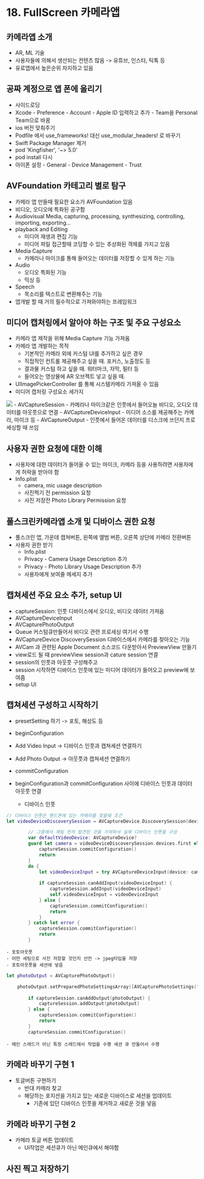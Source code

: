 # 18. FullScreen 카메라앱

## 카메라앱 소개
- AR, ML 기술
- 사용자들에 의해서 생산되는 컨텐츠 많음 -> 유튜브, 인스타, 틱톡 등
- 유로앱에서 높은순위 차지하고 있음

## 공짜 계정으로 앱 폰에 올리기
- 사이드로딩
- Xcode - Preference - Account - Apple ID 입력하고 추가 - Team을 Personal Team으로 바꿈
- ios 버전 맞춰주기
- Podfile 에서 use_frameworks! 대신 use_modular_headers! 로 바꾸기
- Swift Package Manager 제거
- pod 'Kingfisher', '~> 5.0'
- pod install 다시
- 아이폰 설정 - General - Device Management - Trust

## AVFoundation 카테고리 별로 탐구
- 카메라 앱 만들때 필요한 요소가 AVFoundation 있음
- 비디오, 오디오에 특화된 공구함
- Audiovisual Media, capturing, processing, synthesizing, controlling, importing, exporting...
- playback and Editing 
    - 미디어 재생과 편집 기능
    - 미디어 파일 접근할때 코딩할 수 있는 추상화된 객체를 가지고 있음
- Media Capture
    - 카메라나 마이크를 통해 들어오는 데이터를 저장할 수 있게 하는 기능
- Audio
    - 오디오 특화된 기능
    - 믹싱 등
- Speech
    - 목소리를 텍스트로 변환해주는 기능
- 앱개발 할 때 거의 필수적으로 가져와야하는 프레임워크

## 미디어 캡처링에서 알아야 하는 구조 및 주요 구성요소
- 카메라 앱 제작을 위해 Media Capture 기능 가져옴
- 카메라 앱 개발하는 목적
    - 기본적인 카메라 외에 커스텀 UI를 추가하고 싶은 경우
    - 직접적인 컨트롤 제공해주고 싶을 때. 포커스, 노출정도 등
    - 결과물 커스텀 하고 싶을 때. 워터마크, 자막, 필터 등
    - 들어오는 영상물에 AR 오브젝트 넣고 싶을 때.
- UIImagePickerController 를 통해 시스템카메라 가져올 수 있음
- 미디어 캡처링 구성요소 세가지
<image src="Resource/MediaCapture.png" >
    - AVCaptureSession
        - 카메라나 마이크같은 인풋에서 들어오늘 비디오, 오디오 데이터를 아웃풋으로 연결
    - AVCaptureDeviceInput
        - 미디어 소스를 제공해주는 카메라, 마이크 등
    - AVCaptureOutput
        - 인풋에서 들어온 데이터를 디스크에 쓰던지 프로세싱할 때 쓰임

## 사용자 권한 요청에 대한 이해
- 사용자에 대한 데이터가 들어올 수 있는 마이크, 카메라 등을 사용하려면 사용자에게 허락을 받아야 함
- Info.plist
    - camera, mic usage description
    - 사진찍기 전 permission 요청
    - 사진 저장전 Photo Library Permission 요청

## 풀스크린카메라앱 소개 및 디바이스 권한 요청
- 풀스크린 앱, 가운데 캡쳐버튼, 왼쪽에 앨범 버튼, 오른쪽 상단에 카메라 전환버튼
- 사용자 권한 받기 
    - Info.plist
    - Privacy - Camera Usage Description 추가
    - Privacy - Photo Library Usage Description 추가
    - 사용자에게 보여줄 메세지 추가

## 캡쳐세션 주요 요소 추가, setup UI
- captureSession: 인풋 디바이스에서 오디오, 비디오 데이터 가져옴
- AVCaptureDeviceInput
- AVCapturePhotoOutput
- Queue 커스텀큐만들어서 비디오 관련 프로세싱 여기서 수행
- AVCaptureDevice DiscoverySession 디바이스에서 카메라를 찾아오는 기능
- AVCam 과 관련된 Apple Document 소스코드 다운받아서 PreviewView 만들기
- view로드 될 때 previewView session과 cature session 연결
- session의 인풋과 아웃풋 구성해주고
- session 시작하면 디바이스 인풋에 있는 미디어 데이터가 들어오고 preview에 보여줌
- setup UI

## 캡쳐세션 구성하고 시작하기
- presetSetting 하기 -> 포토, 해상도 등
- beginConfiguration
- Add Video Input -> 디바이스 인풋과 캡쳐세션 연결하기
- Add Photo Output -> 아웃풋과 캡쳐세션 연결하기
- commitConfiguration

- beginConfiguration과 commitConfiguration 사이에 디바이스 인풋과 데이터 아웃풋 연결
    - 디바이스 인풋

```Swift
// 디바이스 인풋은 핸드폰에 있는 카메라를 찾을때 조건
let videoDeviceDiscoverySession = AVCaptureDevice.DiscoverySession(deviceTypes: [.builtInDualCamera, .builtInWideAngleCamera, .builtInTrueDepthCamera], mediaType: .video, position: .unspecified)

        // 그중에서 제일 먼저 발견된 것을 가져와서 실제 디바이스 인풋을 구성
        var defaultVideoDevice: AVCaptureDevice?
        guard let camera = videoDeviceDiscoverySession.devices.first else {
            captureSession.commitConfiguration()
            return
        }
        do {
            let videoDeviceInput = try AVCaptureDeviceInput(device: camera)
            
            if captureSession.canAddInput(videoDeviceInput) {
                captureSession.addInput(videoDeviceInput)
                self.videoDeviceInput = videoDeviceInput
            } else {
                captureSession.commitConfiguration()
                return
            }
        } catch let error {
            captureSession.commitConfiguration()
            return
        }
```

    - 포토아웃풋
    - 어떤 세팅으로 사진 저장할 것인지 선언 -> jpeg타입을 저장
    - 포토아웃풋을 세션에 넣음

```Swift
let photoOutput = AVCapturePhotoOutput()

    photoOutput.setPreparedPhotoSettingsArray([AVCapturePhotoSettings(format: [AVVideoCodecKey: AVVideoCodecType.jpeg])], completionHandler: nil)
        
        if captureSession.canAddOutput(photoOutput) {
            captureSession.addOutput(photoOutput)
        } else {
            captureSession.commitConfiguration()
            return
        }
        captureSession.commitConfiguration()

```

    - 메인 스레드가 아닌 특정 스레드에서 작업을 수행 세션 큐 만들어서 수행

## 카메라 바꾸기 구현 1
- 토글버튼 구현하기
    - 반대 카메라 찾고
    - 해당하는 포지션을 가지고 있는 새로운 디바이스로 세션을 업데이트
        - 기존에 있던 디바이스 인풋을 제거하고 새로운 것을 넣음

## 카메라 바꾸기 구현 2
- 카메라 토글 버튼 업데이트
    - UI작업은 세션큐가 아닌 메인큐에서 해야함

## 사진 찍고 저장하기

